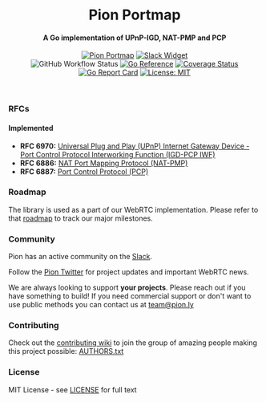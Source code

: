 <h1 align="center">
  <br>
  Pion Portmap
  <br>
</h1>
<h4 align="center">A Go implementation of UPnP-IGD, NAT-PMP and PCP</h4>
<p align="center">
  <a href="https://pion.ly"><img src="https://img.shields.io/badge/pion-portmap-gray.svg?longCache=true&colorB=brightgreen" alt="Pion Portmap"></a>
  <a href="http://gophers.slack.com/messages/pion"><img src="https://img.shields.io/badge/join-us%20on%20slack-gray.svg?longCache=true&logo=slack&colorB=brightgreen" alt="Slack Widget"></a>
  <br>
  <img alt="GitHub Workflow Status" src="https://img.shields.io/github/actions/workflow/status/pion/portmap/test.yaml">
  <a href="https://pkg.go.dev/github.com/pion/portmap"><img src="https://pkg.go.dev/badge/github.com/pion/portmap.svg" alt="Go Reference"></a>
  <a href="https://codecov.io/gh/pion/portmap"><img src="https://codecov.io/gh/pion/portmap/branch/master/graph/badge.svg" alt="Coverage Status"></a>
  <a href="https://goreportcard.com/report/github.com/pion/portmap"><img src="https://goreportcard.com/badge/github.com/pion/portmap" alt="Go Report Card"></a>
  <a href="LICENSE"><img src="https://img.shields.io/badge/License-MIT-yellow.svg" alt="License: MIT"></a>
</p>
<br>

### RFCs
#### Implemented
- **RFC 6970:** [Universal Plug and Play (UPnP) Internet Gateway Device - Port Control Protocol Interworking Function (IGD-PCP IWF)][rfc6970]
- **RFC 6886:** [NAT Port Mapping Protocol (NAT-PMP)][rfc6886]
- **RFC 6887:** [Port Control Protocol (PCP)][rfc6887]

[rfc6970]: https://tools.ietf.org/html/rfc6970
[rfc6886]: https://tools.ietf.org/html/rfc6886
[rfc6887]: https://tools.ietf.org/html/rfc6887

### Roadmap
The library is used as a part of our WebRTC implementation. Please refer to that [roadmap](https://github.com/pion/webrtc/issues/9) to track our major milestones.

### Community
Pion has an active community on the [Slack](https://pion.ly/slack).

Follow the [Pion Twitter](https://twitter.com/_pion) for project updates and important WebRTC news.

We are always looking to support **your projects**. Please reach out if you have something to build!
If you need commercial support or don't want to use public methods you can contact us at [team@pion.ly](mailto:team@pion.ly)

### Contributing
Check out the [contributing wiki](https://github.com/pion/webrtc/wiki/Contributing) to join the group of amazing people making this project possible: [AUTHORS.txt](./AUTHORS.txt)

### License
MIT License - see [LICENSE](LICENSE) for full text
